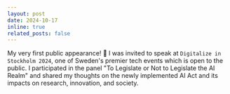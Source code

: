 ```yaml
---
layout: post
date: 2024-10-17
inline: true
related_posts: false
---
```


My very first public appearance! :tada: I was invited to speak at `Digitalize in Stockholm 2024`, one of Sweden's premier tech events which is open to the public. I participated in the panel "To Legislate or Not to Legislate the AI Realm" and shared my thoughts on the newly implemented AI Act and its impacts on research, innovation, and society.
